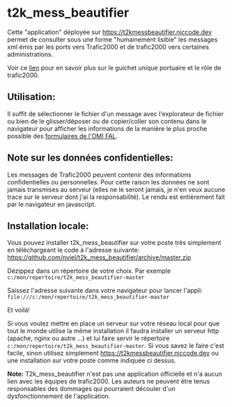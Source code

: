 # t2k_mess_beautifier

Cette "application" déployée sur https://t2kmessbeautifier.niccode.dev permet de consulter sous une forme "humainement lisible" les messages xml émis par les ports vers Trafic2000 et de trafic2000 vers certaines administrations.

Voir ce [lien](https://www.ecologique-solidaire.gouv.fr/guichet-unique-maritime-et-portuaire-gump) pour en savoir plus sur le guichet unique portuaire et le rôle de trafic2000.

## Utilisation:
Il suffit de sélectionner le fichier d'un message avec l'explorateur de fichier ou bien de le glisser/déposer ou de copier/coller son contenu dans le navigateur pour afficher les informations de la manière le plus proche possible des [formulaires de l'OMI FAL](http://www.imo.org/fr/OurWork/Facilitation/FormsCertificates/Pages/Default.aspx).

## Note sur les données confidentielles:
Les messages de Trafic2000 peuvent contenir des informations confidentielles ou personnelles. Pour cette raison les données ne sont jamais transmises au serveur (elles ne le seront jamais, je n'en veux aucune trace sur le serveur dont j'ai la responsabilité).
Le rendu est entièrement fait par le navigateur en javascript.

## Installation locale:
Vous pouvez installer t2k_mess_beautifier sur votre poste très simplement en téléchargeant le code à l'adresse suivante:
https://github.com/nviel/t2k_mess_beautifier/archive/master.zip

Dézippez dans un répertoire de votre choix. Par exemple ```c:/mon/repertoire/t2k_mess_beautifier-master```

Saissez l'adresse suivante dans votre navigateur pour lancer l'appli:
```file:///c:/mon/repertoire/t2k_mess_beautifier-master```

Et voilà!

Si vous voulez mettre en place un serveur sur votre réseau local pour que tout le monde utilise la même installation il faudra installer un serveur http (apache, nginx ou autre ...) et lui faire servir le répertoire ```c:/mon/repertoire/t2k_mess_beautifier-master```. Si vous savez le faire c'est facile, sinon utilisez simplement https://t2kmessbeautifier.niccode.dev ou une installation sur votre poste comme indiquée ci dessus. 

**Note:** T2k_mess_beautifier n'est pas une application officielle et n'a aucun lien avec les équipes de trafic2000. Les auteurs ne peuvent être tenus responsables des dommages qui pourraient découler d'un dysfonctionnement de l'application.
